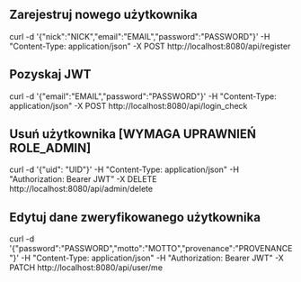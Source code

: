 ## Zarejestruj nowego użytkownika
curl -d '{"nick":"NICK","email":"EMAIL","password":"PASSWORD"}' -H "Content-Type: application/json" -X POST http://localhost:8080/api/register

## Pozyskaj JWT
curl -d '{"email":"EMAIL","password":"PASSWORD"}' -H "Content-Type: application/json" -X POST http://localhost:8080/api/login_check

## Usuń użytkownika [WYMAGA UPRAWNIEŃ ROLE_ADMIN]
curl -d '{"uid": "UID"}' -H "Content-Type: application/json" -H "Authorization: Bearer JWT" -X DELETE http://localhost:8080/api/admin/delete

## Edytuj dane zweryfikowanego użytkownika
curl -d '{"password":"PASSWORD","motto":"MOTTO","provenance":"PROVENANCE"}' -H "Content-Type: application/json" -H "Authorization: Bearer JWT" -X PATCH  http://localhost:8080/api/user/me